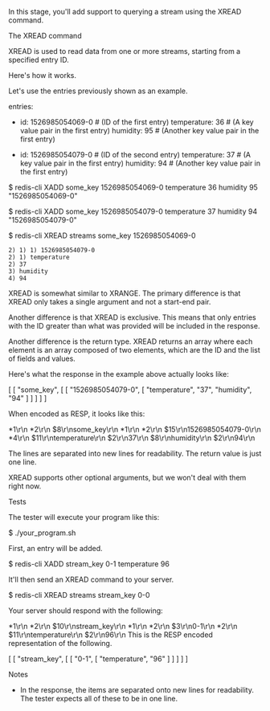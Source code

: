 In this stage, you'll add support to querying a stream using the XREAD command.

The XREAD command

XREAD is used to read data from one or more streams, starting from a specified entry ID.

Here's how it works.

Let's use the entries previously shown as an example.

entries:
- id: 1526985054069-0 # (ID of the first entry)
  temperature: 36 # (A key value pair in the first entry)
  humidity: 95 # (Another key value pair in the first entry)

- id: 1526985054079-0 # (ID of the second entry)
  temperature: 37 # (A key value pair in the first entry)
  humidity: 94 # (Another key value pair in the first entry)


$ redis-cli XADD some_key 1526985054069-0 temperature 36 humidity 95
"1526985054069-0"

$ redis-cli XADD some_key 1526985054079-0 temperature 37 humidity 94
"1526985054079-0"

$ redis-cli XREAD streams some_key 1526985054069-0
```1) 1) "some_key"
2) 1) 1) 1526985054079-0
2) 1) temperature
2) 37
3) humidity
4) 94
```
   
XREAD is somewhat similar to XRANGE. The primary difference is that XREAD only takes a single argument and not a start-end pair.

Another difference is that XREAD is exclusive. This means that only entries with the ID greater than what was provided will be included in the response.

Another difference is the return type. XREAD returns an array where each element is an array composed of two elements, which are the ID and the list of fields and values.

Here's what the response in the example above actually looks like:

[
[
"some_key",
[
[
"1526985054079-0",
[
"temperature",
"37",
"humidity",
"94"
]
]
]
]
]

When encoded as RESP, it looks like this:

*1\r\n
*2\r\n
$8\r\nsome_key\r\n
*1\r\n
*2\r\n
$15\r\n1526985054079-0\r\n
*4\r\n
$11\r\ntemperature\r\n
$2\r\n37\r\n
$8\r\nhumidity\r\n
$2\r\n94\r\n

The lines are separated into new lines for readability. The return value is just one line.

XREAD supports other optional arguments, but we won't deal with them right now.

Tests

The tester will execute your program like this:

$ ./your_program.sh

First, an entry will be added.

$ redis-cli XADD stream_key 0-1 temperature 96

It'll then send an XREAD command to your server.

$ redis-cli XREAD streams stream_key 0-0

Your server should respond with the following:

*1\r\n
*2\r\n
$10\r\nstream_key\r\n
*1\r\n
*2\r\n
$3\r\n0-1\r\n
*2\r\n
$11\r\ntemperature\r\n
$2\r\n96\r\n
This is the RESP encoded representation of the following.

[
[
"stream_key",
[
[
"0-1",
[
"temperature",
"96"
]
]
]
]
]

Notes
- In the response, the items are separated onto new lines for readability. The tester expects all of these to be in one line.